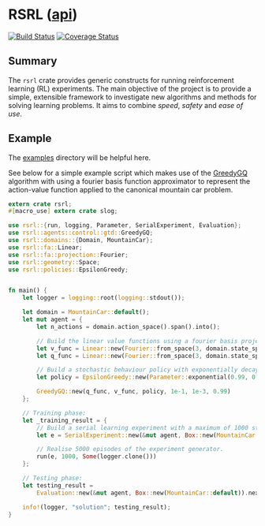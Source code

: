 # RSRL ([api](https://tspooner.github.io/rsrl))

[![Build Status](https://travis-ci.org/tspooner/rsrl.svg?branch=master)](https://travis-ci.org/tspooner/rsrl) [![Coverage Status](https://coveralls.io/repos/github/tspooner/rsrl/badge.svg?branch=master)](https://coveralls.io/github/tspooner/rsrl?branch=master)

## Summary
The ``rsrl`` crate provides generic constructs for running reinforcement
learning (RL) experiments. The main objective of the project is to provide a
simple, extensible framework to investigate new algorithms and methods for
solving learning problems. It aims to combine _speed_, _safety_ and _ease of
use_.


## Example
The [examples](https://github.com/tspooner/rsrl/tree/master/examples) directory
will be helpful here.

See below for a simple example script which makes use of the
[GreedyGQ](http://old.sztaki.hu/~szcsaba/papers/ICML10_controlGQ.pdf) algorithm
with using a fourier basis function approximator to represent the action-value
function applied to the canonical mountain car problem.

```Rust
extern crate rsrl;
#[macro_use] extern crate slog;

use rsrl::{run, logging, Parameter, SerialExperiment, Evaluation};
use rsrl::agents::control::gtd::GreedyGQ;
use rsrl::domains::{Domain, MountainCar};
use rsrl::fa::Linear;
use rsrl::fa::projection::Fourier;
use rsrl::geometry::Space;
use rsrl::policies::EpsilonGreedy;


fn main() {
    let logger = logging::root(logging::stdout());

    let domain = MountainCar::default();
    let mut agent = {
        let n_actions = domain.action_space().span().into();

        // Build the linear value functions using a fourier basis projection.
        let v_func = Linear::new(Fourier::from_space(3, domain.state_space()), 1);
        let q_func = Linear::new(Fourier::from_space(3, domain.state_space()), n_actions);

        // Build a stochastic behaviour policy with exponentially decaying epsilon.
        let policy = EpsilonGreedy::new(Parameter::exponential(0.99, 0.05, 0.99));

        GreedyGQ::new(q_func, v_func, policy, 1e-1, 1e-3, 0.99)
    };

    // Training phase:
    let _training_result = {
        // Build a serial learning experiment with a maximum of 1000 steps per episode.
        let e = SerialExperiment::new(&mut agent, Box::new(MountainCar::default), 1000);

        // Realise 5000 episodes of the experiment generator.
        run(e, 1000, Some(logger.clone()))
    };

    // Testing phase:
    let testing_result =
        Evaluation::new(&mut agent, Box::new(MountainCar::default)).next().unwrap();

    info!(logger, "solution"; testing_result);
}
```
